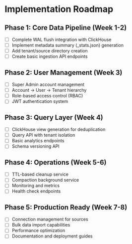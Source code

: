 # Implementation Roadmap

## Phase 1: Core Data Pipeline (Week 1-2)
- [ ] Complete WAL flush integration with ClickHouse
- [ ] Implement metadata summary (_stats.json) generation
- [ ] Add tenant/source directory creation
- [ ] Create basic ingestion API endpoints

## Phase 2: User Management (Week 3)
- [ ] Super Admin account management
- [ ] Account → User → Tenant hierarchy
- [ ] Role-based access control (RBAC)
- [ ] JWT authentication system

## Phase 3: Query Layer (Week 4)
- [ ] ClickHouse view generation for deduplication
- [ ] Query API with tenant isolation
- [ ] Basic analytics endpoints
- [ ] Schema versioning API

## Phase 4: Operations (Week 5-6)
- [ ] TTL-based cleanup service
- [ ] Compaction background service
- [ ] Monitoring and metrics
- [ ] Health check endpoints

## Phase 5: Production Ready (Week 7-8)
- [ ] Connection management for sources
- [ ] Bulk data import capabilities
- [ ] Performance optimization
- [ ] Documentation and deployment guides
